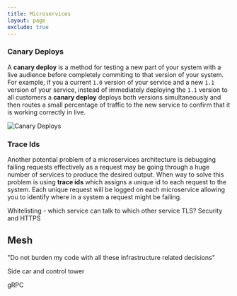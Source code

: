 ```yaml
---
title: Microservices
layout: page
exclude: true
---
```


### Canary Deploys

A **canary deploy** is a method for testing a new part of your system with a live audience before completely commiting to that version of your system. For example, if you a current `1.0` version of your service and a new `1.1` version of your service, instead of immediately deploying the `1.1` version to all customers a **canary deploy** deploys both versions simultaneously and then routes a small percentage of traffic to the new service to confirm that it is working correctly in live.

![Canary Deploys](https://i.imgur.com/2vnL1M4.png)

### Trace Ids

Another potential problem of a microservices architecture is debugging failing requests effectively as a request may be going through a huge number of services to produce the desired output. When way to solve this problem is using **trace ids** which assigns a unique id to each request to the system. Each unique request will be logged on each microservice allowing you to identify where in a system a request might be failing.

Whitelisting - which service can talk to which other service
TLS? Security and HTTPS


## Mesh

"Do not burden my code with all these infrastructure related decisions"

Side car and control tower

gRPC
<!--stackedit_data:
eyJoaXN0b3J5IjpbLTEyNjU1MTQ2MTgsLTE1NjYyNjM5ODAsLT
ExNDgzMDEzNDIsMTQwMDM4OTUzOCwtNTY3MTU4MjYxXX0=
-->
